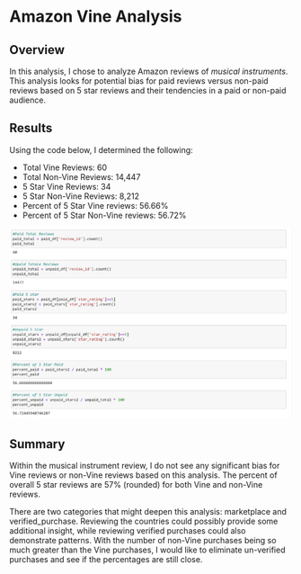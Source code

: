 # Amazon Vine Analysis #

## Overview ##
In this analysis, I chose to analyze Amazon reviews of *musical instruments*. This analysis looks for potential bias for paid reviews versus non-paid reviews based on 5 star reviews and their tendencies in a paid or non-paid audience.

## Results ##
Using the code below, I determined the following:

  * Total Vine Reviews: 60
  * Total Non-Vine Reviews: 14,447
  * 5 Star Vine Reviews: 34
  * 5 Star Non-Vine Reviews: 8,212
  * Percent of 5 Star Vine reviews: 56.66%
  * Percent of 5 Star Non-Vine reviews: 56.72%

![vinetable](https://github.com/TRACIE-F/amazon_vine_analysis/blob/main/Resources/VineAnalysisTotals.jpg)

## Summary ##
Within the musical instrument review, I do not see any significant bias for Vine reviews or non-Vine reviews based on this analysis. The percent of overall 5 star reviews are 57% (rounded) for both Vine and non-Vine reviews.

There are two categories that might deepen this analysis: marketplace and verified_purchase. Reviewing the countries could possibly provide some additional insight, while reviewing verified purchases could also demonstrate patterns. With the number of non-Vine purchases being so much greater than the Vine purchases, I would like to eliminate un-verified purchases and see if the percentages are still close.
